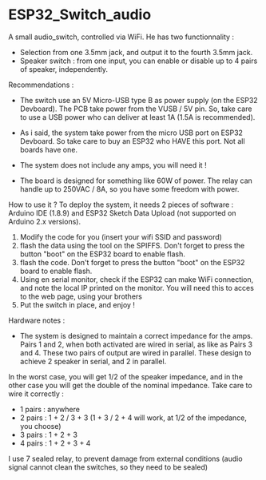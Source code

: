 # ESP32_Switch_audio
A small audio_switch, controlled via WiFi. He has two functionnality : 
- Selection from one 3.5mm jack, and output it to the fourth 3.5mm jack.
- Speaker switch : from one input, you can enable or disable up to 4 pairs of speaker, independently.

Recommendations :
- The switch use an 5V Micro-USB type B as power supply (on the ESP32 Devboard). The PCB take power from the VUSB / 5V pin.
  So, take care to use a USB power who can deliver at least 1A (1.5A is recommended).
 
- As i said, the system take power from the micro USB port on ESP32 Devboard. So take care to buy an ESP32 who HAVE this port. Not all boards have one.

- The system does not include any amps, you will need it !
- The board is designed for something like 60W of power. The relay can handle up to 250VAC / 8A, so you have some freedom with power.


How to use it ?
To deploy the system, it needs 2 pieces of software : Arduino IDE (1.8.9) and ESP32 Sketch Data Upload (not supported on Arduino 2.x versions).
1) Modify the code for you (insert your wifi SSID and password)
2) flash the data using the tool on the SPIFFS. Don't forget to press the button "boot" on the ESP32 board to enable flash.
3) flash the code. Don't forget to press the button "boot" on the ESP32 board to enable flash.
4) Using en serial monitor, check if the ESP32 can make WiFi connection, and note the local IP printed on the monitor. You will need this to acces to the web page, using your brothers
5) Put the switch in place, and enjoy !



Hardware notes :
- The system is designed to maintain a correct impedance for the amps.
Pairs 1 and 2, when both activated are wired in serial, as like as Pairs 3 and 4.
These two pairs of output are wired in parallel. 
These design to achieve 2 speaker in serial, and 2 in parallel.

In the worst case, you will get 1/2 of the speaker impedance, and in the other case you will get the double of the nominal impedance.
Take care to wire it correctly : 

- 1 pairs : anywhere
- 2 pairs : 1 + 2 / 3 + 3 (1 + 3 / 2 + 4 will work, at 1/2 of the impedance, you choose)
- 3 pairs : 1 + 2 + 3
- 4 pairs : 1 + 2 + 3 + 4

I use 7 sealed relay, to prevent damage from external conditions (audio signal cannot clean the switches, so they need to be sealed)


